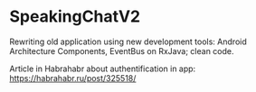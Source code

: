 # SpeakingChatV2
Rewriting old application using new development tools: Android Architecture Components, EventBus on RxJava; clean code. 

Article in Habrahabr about authentification in app: https://habrahabr.ru/post/325518/
